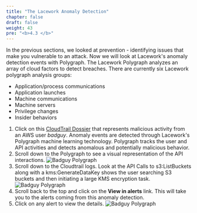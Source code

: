 ```yaml
---
title: "The Lacework Anomaly Detection"
chapter: false
draft: false
weight: 43
pre: "<b>4.3 </b>"
---
```


In the previous sections, we looked at prevention - identifying issues that make you vulnerable to an attack. Now we will look at Lacework's anomaly detection events with Polygraph. The Lacework Polygraph analyzes an array of cloud factors to detect breaches. There are currently six Lacework polygraph analysis groups:

* Application/process communications
* Application launches
* Machine communications
* Machine servers
* Privilege changes
* Insider behaviors

1. Click on this [CloudTrail Dossier](https://laceworkshop.lacework.net/ui/home?dossierTemplate=CloudTrailDossier&filters=eyJzdGFydFRpbWUiOjE2NTM0Mjk2MDAwMDAsImVuZFRpbWUiOjE2NTM0MzMyMDAwMDAsImZpbHRlcnMiOnsiQ2xvdWRUcmFpbEZpbHRlcnMuQVdTX1VTRVJOQU1FIjp7ImluY2x1ZGVzIjpbIklBTVVzZXIvOTExMjkwNzE2NDMwOmJhZGd1eSJdfX19&params=eyJkb3NzaWVyVGVtcGxhdGUiOiJDbG91ZFRyYWlsRG9zc2llciIsImRpc3BsYXlOYW1lIjoic3JjX3VzZXJuYW1lIiwiZGlzcGxheVZhbHVlIjoiSUFNVXNlci85MTEyOTA3MTY0MzA6YmFkZ3V5Iiwia2V5cyI6eyJmaWx0ZXJzIjpbeyJmaWVsZCI6IkNsb3VkVHJhaWxGaWx0ZXJzLkFXU19VU0VSTkFNRSIsInZhbHVlIjoiSUFNVXNlci85MTEyOTA3MTY0MzA6YmFkZ3V5IiwidHlwZSI6ImVxIn1dfX0=&ci=LACEWORK_C589473C94849FA7EEEE1C5F4C888811610291125E817EC) 
      that represents malicious activity from an AWS user _badguy_.
      Anomaly events are detected through Lacework's Polygraph machine learning technology. Polygraph tracks the user and API activities and detects anomalous and potentially malicious behavior.
2. Scroll down to the Polygraph to see a visual representation of the API interactions.
   ![Badguy Polygraph](/images/badguy-polygraph.png)
5. Scroll down to the Cloudtrail logs. Look at the API Calls to s3:ListBuckets along with a kms:GenerateDataKey shows the user searching S3 buckets and then initiating a large KMS encryption task.
   ![Badguy Polygraph](/images/cloudtrail-logs.png)
6. Scroll back to the top and click on the **View in alerts** link. This will take you to the alerts coming from this anomaly detection.
7. Click on any alert to view the details.
   ![Badguy Polygraph](/images/alert-detail.png)

